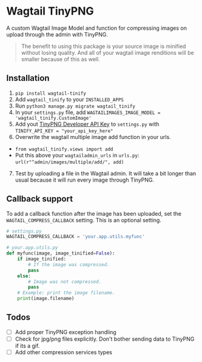 # Wagtail TinyPNG
A custom Wagtail Image Model and function for compressing images on upload through the admin with TinyPNG.

> The benefit to using this package is your source image is minified without losing quality. And all of your wagtail image renditions will be smaller because of this as well.

## Installation
1. `pip install wagtail-tinify`
2. Add `wagtail_tinify` to your `INSTALLED_APPS`
3. Run `python3 manage.py migrate wagtail_tinify`
4. In your `settings.py` file, add `WAGTAILIMAGES_IMAGE_MODEL = 'wagtail_tinify.CustomImage'`
5. Add yout [TinyPNG Developer API Key](https://tinypng.com/developers) to `settings.py` with `TINIFY_API_KEY = "your_api_key_here"`
6. Overwrite the wagtail multiple image add function in your urls. 
 * `from wagtail_tinify.views import add`
 * Put this above your `wagtailadmin_urls` in `urls.py`: `url(r"^admin/images/multiple/add/", add)`
7. Test by uploading a file in the Wagtail admin. It will take a bit longer than usual because it will run every image through TinyPNG.

## Callback support
To add a callback function after the image has been uploaded, set the `WAGTAIL_COMPRESS_CALLBACK` setting. This is an optional setting. 

```py
# settings.py
WAGTAIL_COMPRESS_CALLBACK = 'your.app.utils.myfunc'
```

```py
# your.app.utils.py
def myfunc(image, image_tinified=False):
    if image_tinified:
        # If the image was compressed.
        pass
    else:
        # Image was not compressed.
        pass
    # Example: print the image filename.
    print(image.filename)
``` 

## Todos
- [ ] Add proper TinyPNG exception handling
- [ ] Check for jpg/png files explicitly. Don't bother sending data to TinyPNG if its a gif.
- [ ] Add other compression services types